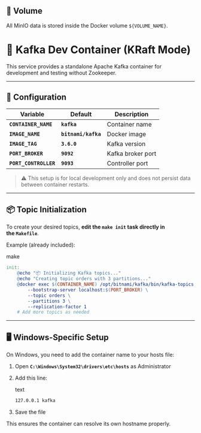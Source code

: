 ## 📁 Volume

All MinIO data is stored inside the Docker volume `${VOLUME_NAME}`.

# **🚀 Kafka Dev Container (KRaft Mode)**

This service provides a standalone Apache Kafka container for development and testing without Zookeeper.

---

## **🔧 Configuration**

| **Variable** | **Default** | **Description** |
| --- | --- | --- |
| **`CONTAINER_NAME`** | **`kafka`** | Container name |
| **`IMAGE_NAME`** | **`bitnami/kafka`** | Docker image |
| **`IMAGE_TAG`** | **`3.6.0`** | Kafka version |
| **`PORT_BROKER`** | **`9092`** | Kafka broker port |
| **`PORT_CONTROLLER`** | **`9093`** | Controller port |

> ⚠️ This setup is for local development only and does not persist data between container restarts.
> 

---

## **📦 Topic Initialization**

To create your desired topics, **edit the `make init` task directly in the `Makefile`**.

Example (already included):

make

```makefile
init:
	@echo "📦 Initializing Kafka topics..."
	@echo "Creating topic orders with 3 partitions..."
	@docker exec $(CONTAINER_NAME) /opt/bitnami/kafka/bin/kafka-topics.sh --create \
		--bootstrap-server localhost:$(PORT_BROKER) \
		--topic orders \
		--partitions 3 \
		--replication-factor 1
	# Add more topics as needed
```

---

## **🖥️ Windows-Specific Setup**

On Windows, you need to add the container name to your hosts file:

1. Open **`C:\Windows\System32\drivers\etc\hosts`** as Administrator
2. Add this line:
    
    text
    
    ```bash
    127.0.0.1 kafka
    ```
    
3. Save the file

This ensures the container can resolve its own hostname properly.